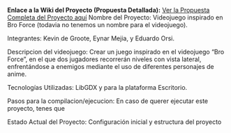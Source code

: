 **Enlace a la Wiki del Proyecto (Propuesta Detallada):**
[Ver la Propuesta Completa del Proyecto
aquí](https://github.com/MRetnuh/ProyectoFinalVideojuego6thYear/wiki)
Nombre del Proyecto: Videojuego inspirado en Bro Force (todavia no tenemos un nombre para el videojuego).

Integrantes: Kevin de Groote, Eynar Mejia, y Eduardo Orsi.

Descripcion del videojuego: Crear un juego inspirado en el videojuego “Bro Force”, en el que dos jugadores recorrerán niveles con vista lateral, enfrentándose a enemigos mediante el uso de diferentes personajes de anime.

Tecnologías Utilizadas: LibGDX y para la plataforma Escritorio.

Pasos para la compilacion/ejecucion: En caso de querer ejecutar este proyecto, tenes que

Estado Actual del Proyecto: Configuración inicial y estructura del proyecto
